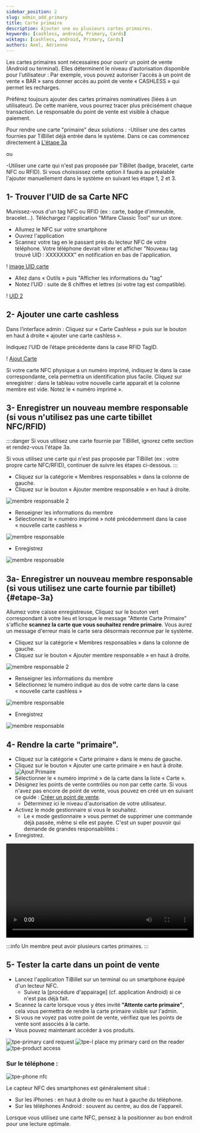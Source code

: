```yaml
---
sidebar_position: 2
slug: admin_add_primary
title: Carte primaire
description: Ajouter une ou plusieurs cartes primaires.
keywords: [cashless, android, Primary, Cards]
wiktags: [cashless, android, Primary, Cards]
authors: Axel, Adrienne
---
```


Les cartes primaires sont nécessaires pour ouvrir un point de vente (Android ou terminal). Elles déterminent le niveau d'autorisation disponible pour l'utilisateur : 
Par exemple, vous pouvez autoriser l'accès à un point de vente « BAR » sans donner accès au point de vente « CASHLESS » qui permet les recharges. 

Préférez toujours ajouter des cartes primaires nominatives (liées à un utilisateur). 
De cette manière, vous pourrez tracer plus précisément chaque transaction.
Le responsable du point de vente est visible à chaque paiement.

Pour rendre une carte "primaire" deux solutions : 
-Utiliser une des cartes fournies par TiBillet déjà entrée dans le système. Dans ce cas commencez  directement à [L'étape 3a](#etape-3a)

ou

-Utiliser une carte qui n'est pas proposée par TiBillet (badge, bracelet, carte NFC ou RFID). 
Si vous choississez cette option il faudra au préalable l'ajouter manuellement dans le système en suivant les étape 1, 2 et 3.


## 1- Trouver l'UID de sa Carte NFC
Munissez-vous d'un tag NFC ou RFID (ex : carte, badge d'immeuble, bracelet...).
Téléchargez l'application "Mifare Classic Tool" sur un store.
- Allumez le NFC sur votre smartphone
- Ouvrez l'application
- Scannez votre tag en le passant près du lecteur NFC de votre téléphone.
Votre téléphone devrait vibrer et afficher "Nouveau tag trouvé UID : XXXXXXXX" en notification en bas de l'application.

! [image UID carte](/img/imageUIDcarte.png)

- Allez dans « Outils » puis "Afficher les informations du "tag"
- Notez l’UID : suite de 8 chiffres et lettres (si votre tag est compatible).

! [UID 2](/img/UID2.png)


 ## 2- Ajouter une carte cashless
Dans l’interface admin :
Cliquez sur « Carte Cashless » puis sur le bouton en haut à droite « ajouter une carte cashless ».

Indiquez l’UID de l’étape précédente dans la case RFID TagID.

! [Ajout Carte](/img/ajoutcarte.png)

Si votre carte NFC physique a un numéro imprimé, indiquez le dans la case correspondante, cela permettra un identification plus facile.
Cliquez sur enregistrer : dans le tableau votre nouvelle carte apparait et la colonne membre est vide.
Notez le « numéro imprimé ».


## 3- Enregistrer un nouveau membre responsable (si vous n'utilisez pas une carte tibillet NFC/RFID)

::::danger 
Si vous utilisez une carte fournie par TiBillet, ignorez cette section et rendez-vous l'étape 3a.

Si vous utilisez une carte qui n'est pas proposée par TiBillet (ex : votre propre carte NFC/RFID), continuer de suivre les étapes ci-dessous.
:::

- Cliquez sur la catégorie « Membres responsables » dans la colonne de gauche.
- Cliquez sur le bouton « Ajouter membre responsable » en haut à droite.

![membre responsable 2](/img/membreresp.png)

- Renseigner les informations du membre
- Sélectionnez le « numéro imprimé » noté précédemment dans la case « nouvelle carte cashless »


![membre responsable](/img/membre-responsable.png)

- Enregistrez

![membre responsable](/img/membre-responsable-bis.png)

## 3a- Enregistrer un nouveau membre responsable (si vous utilisez une carte fournie par tibillet) {#etape-3a}

Allumez votre caisse enregistreuse, 
Cliquez sur le bouton vert correspondant à votre lieu et lorsque le message "Attente Carte Primaire" s'affiche **scannez la carte que vous souhaitez rendre primaire**. Vous aurez un message d'erreur mais le carte sera désormais reconnue par le système.

- Cliquez sur la catégorie « Membres responsables » dans la colonne de gauche.
- Cliquez sur le bouton « Ajouter membre responsable » en haut à droite.

![membre responsable 2](/img/membreresp.png)

- Renseigner les informations du membre
- Sélectionnez le numéro indiqué au dos de votre carte dans la case « nouvelle carte cashless »


![membre responsable](/img/membre-responsable.png)

- Enregistrez

![membre responsable](/img/membre-responsable-bis.png)


## 4- Rendre la carte "primaire".

- Cliquez sur la catégorie « Carte primaire » dans le menu de gauche.
- Cliquez sur le bouton « Ajouter une carte primaire » en haut à droite.
![Ajout Primaire](/img/ajoutprimaire.png)    
- Sélectionner le « numéro imprimé » de la carte dans la liste « Carte ».
- Désignez les points de vente contrôlés ou non par cette carte. Si vous n'avez pas encore de point de vente, vous pouvez en créé un en suivant ce guide : [Créer un point de vente](../admin_add_pos).
     - Déterminez ici le niveau d'autorisation de votre utilisateur.
- Activez le mode gestionnaire si vous le souhaitez.
     - Le « mode gestionnaire » vous permet de supprimer une commande déjà passée, même si elle est payée. C'est un super pouvoir qui demande de grandes responsabilités :
- Enregistrez.

<video width="100%" controls src="/img/CartePrimaire.mp4"></video>

:::info 
Un membre peut avoir plusieurs cartes primaires. 
:::


## 5- Tester la carte dans un point de vente

- Lancez l'application TiBillet sur un terminal ou un smartphone équipé d'un lecteur NFC.
     - Suivez la [procédure d'appairage] (cf. application Android) si ce n'est pas déjà fait.
- Scannez la carte lorsque vous y êtes invité **"Attente carte primaire"**, cela vous permettra de rendre la carte primaire visible sur l'admin.
- Si vous ne voyez pas votre point de vente, vérifiez que les points de vente sont associés à la carte.
- Vous pouvez maintenant accéder à vos produits.

![tpe-primary card request](/img/tpe1.png)
![tpe-I place my primary card on the reader](/img/tpe2.png)
![tpe-product access](/img/tpe3.png)

### Sur le téléphone :

![tpe-phone nfc](/img/phone-nfc.png)

Le capteur NFC des smartphones est généralement situé :

- Sur les iPhones : en haut à droite ou en haut à gauche du téléphone.
- Sur les téléphones Android : souvent au centre, au dos de l'appareil.

Lorsque vous utilisez une carte NFC, pensez à la positionner au bon endroit pour une lecture optimale.